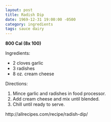```yaml
---
layout: post
title: Radish Dip
date: 1969-12-31 19:00:00 -0500
category: ingredients
tags: sauce dairy
---
```

<b>800 Cal (8x 100)</b>
<p>Ingredients:</p><ul>
<li>2 cloves	garlic</li>
<li>3	radishes</li>
<li>8 oz.	cream cheese</li>
</ul>
<p>Directions:</p>
<ol>
<li>Mince garlic and radishes in food processor.</li>
<li>Add cream cheese and mix until blended.</li>
<li>Chill until ready to serve.</li>
</ol>
http://allrecipes.com/recipe/radish-dip/  
